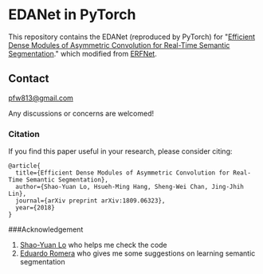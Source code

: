 # EDANet in PyTorch

This repository contains the EDANet (reproduced by PyTorch) for "[Efficient Dense Modules of Asymmetric Convolution for Real-Time Semantic Segmentation](https://github.com/shaoyuanlo/EDANet)."
which modified from [ERFNet](https://github.com/Eromera/erfnet_pytorch).




## Contact
pfw813@gmail.com

Any discussions or concerns are welcomed!


### Citation
If you find this paper useful in your research, please consider citing:

```
@article{
  title={Efficient Dense Modules of Asymmetric Convolution for Real-Time Semantic Segmentation},
  author={Shao-Yuan Lo, Hsueh-Ming Hang, Sheng-Wei Chan, Jing-Jhih Lin},
  journal={arXiv preprint arXiv:1809.06323},
  year={2018}
}
```
###Acknowledgement

1.  [Shao-Yuan Lo](https://github.com/shaoyuanlo)  who helps me check the code
2. [Eduardo Romera](https://github.com/Eromera) who gives me some suggestions on learning semantic segmentation